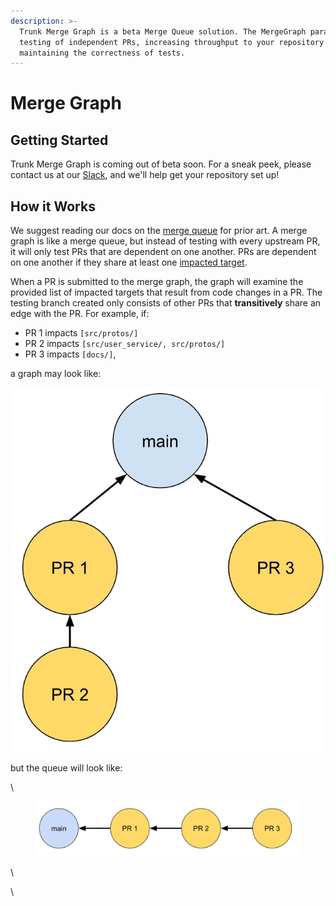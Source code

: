 ```yaml
---
description: >-
  Trunk Merge Graph is a beta Merge Queue solution. The MergeGraph parallelizes
  testing of independent PRs, increasing throughput to your repository while
  maintaining the correctness of tests.
---
```


# Merge Graph

## Getting Started

Trunk Merge Graph is coming out of beta soon. For a sneak peek, please contact us at our [Slack](https://slack.trunk.io/), and we'll help get your repository set up!

## How it Works

We suggest reading our docs on the [merge queue](https://docs.trunk.io/merge) for prior art. A merge graph is like a merge queue, but instead of testing with every upstream PR, it will only test PRs that are dependent on one another. PRs are dependent on one another if they share at least one [impacted target](../merge/graph/merge-graph/impacted-targets.md).

When a PR is submitted to the merge graph, the graph will examine the provided list of impacted targets that result from code changes in a PR. The testing branch created only consists of other PRs that **transitively** share an edge with the PR. For example, if:

* PR 1 impacts `[src/protos/]`
* PR 2 impacts `[src/user_service/, src/protos/]`
* PR 3 impacts `[docs/]`,

a graph may look like:

![](<../.gitbook/assets/Screen Shot 2023-08-22 at 1.52.51 PM.png>)

but the queue will look like:

\


<figure><img src="../.gitbook/assets/image (1).png" alt=""><figcaption></figcaption></figure>

\


\

